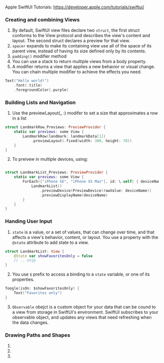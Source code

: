 Apple SwiftUI Tutorials: https://developer.apple.com/tutorials/swiftui/

### Creating and combining Views
1. By default, SwiftUI view files declare two `struct`, the first struct conforms to the View protocol and describes the view's content and layout. The second struct declares a preview for that view.
2. `spacer` expands to make its containing view use all of the space of its parent view, instead of having its size defined only by its contents.
3. `padding()` modifier method 
4. You can use a stack to return multiple views from a body property.
5. A modifier returns a view that applies a new behavior or visual change. You can chain multiple modifier to achieve the effects you need.
```Swift
Text("Hello world!")
    .font(.title)
    .foregroundColor(.purple)
```

### Building Lists and Navigation
1. Use the previewLayout(_ :) modifer to set a size that approximates a row in a list
```Swift
struct LandmarkRow_Previews: PreviewProvider {
    static var previews: some View {
        LandmarkRow(landmark: landmarkData[1])
            .previewLayout(.fixed(width: 300, height: 70))
    }
}
```
2. To preivew in multiple devices, using:
```Swift

struct LandmarkList_Previews: PreviewProvider {
    static var previews: some View {
        ForEach(["iPhone SE", "iPhone XS Max"], id: \.self) { deviceName in
            LandmarkList()
                .previewDevice(PreviewDevice(rawValue: deviceName))
                .previewDisplayName(deviceName)
        }
    }
}
```
### Handing User Input
1. `state` is a value, or a set of values, that can change over time, and that affects a view's behavior, content, or layout. You use a property with the `@state` attribute to add state to a view.
```Swift
struct LandmarkList: View {
    @State var showFavoritesOnly = false
    // ...snip
}
```
2. You use `$` prefix to access a binding to a `state` variable, or one of its properties. 
```Swift
Toogle(isOn: $showFavoritesOnly) {
    Text("Favorites only")
}
```
3. `Observable` obejct is a custom object for your data that can be cound to a view from storage in SwiftUI's environment. SwiftUI subscribes to your observable object, and updates any views that need refreshing when the data changes.


### Drawing Paths and Shapes
1.
2.
3.

